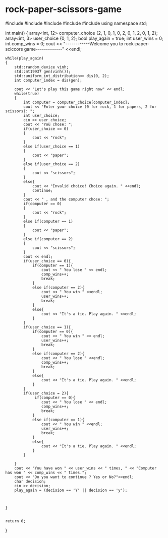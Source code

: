 # rock-paper-scissors-game
#include <iostream>
#include <array>
#include <cmath>
#include <vector>
#include <random>
using namespace std;

int main()
{
    array<int, 12> computer_choice {2, 1, 0, 1, 0, 2, 0, 1, 2, 0, 1, 2};
    array<int, 3> user_choice {0, 1, 2};
    bool play_again = true;
    int user_wins = 0;
    int comp_wins = 0;
    cout << "------------Welcome you to rock-paper-sciccors game-------------" <<endl;
    
    while(play_again)
    {
        std::random_device vinh;
        std::mt19937 gen(vinh());
        std::uniform_int_distribution<> dis(0, 2);
        int computer_index = dis(gen);
        
        cout << "Let's play this game right now" << endl;
        while(true)
        {
            int computer = computer_choice[computer_index];
            cout << "Enter your choice (0 for rock, 1 for papers, 2 for scissors): ";
            int user_choice;
            cin >> user_choice;
            cout << "You chose: ";
            if(user_choice == 0)
            {
                cout << "rock";
            }  
            else if(user_choice == 1)
            {
                cout << "paper";
            }
            else if(user_choice == 2)
            {
                cout << "scissors";
            }
            else{
                cout << "Invalid choice! Choice again. " <<endl;
                continue;
            }
            cout << " , and the computer chose: ";
            if(computer == 0)
            {
                cout << "rock";
            }
            else if(computer == 1)
            {
                cout << "paper";
            }
            else if(computer == 2)
            {
                cout << "scissors";
            }
            cout << endl;
            if(user_choice == 0){
                if(computer == 1){
                    cout << " You lose " << endl;
                    comp_wins++;
                    break;
                }
                else if(computer == 2){
                    cout << " You win " <<endl;
                    user_wins++;
                    break;
                }
                else{
                    cout << "It's a tie. Play again. " <<endl;
                }
            }
            if(user_choice == 1){
                if(computer == 0){
                    cout << " You win " << endl;
                    user_wins++;
                    break;
                }
                else if(computer == 2){
                    cout << " You lose " <<endl;
                    comp_wins++;
                    break;
                }
                else{
                    cout << "It's a tie. Play again. " <<endl;
                }
            }
            if(user_choice = 2){
                 if(computer == 0){
                    cout << " You lose " << endl;
                    comp_wins++;
                    break;
                }
                else if(computer == 1){
                    cout << " You win " <<endl;
                    user_wins++;
                    break;
                }
                else{
                    cout << "It's a tie. Play again. " <<endl;
                }
            }
           
        }
        cout << "You have won " << user_wins << " times, " << "Computer has won " << comp_wins << " times.";
        cout << "Do you want to continue ? Yes or No?"<<endl;
        char decision;
        cin >> decision;
        play_again = (decision == 'Y' || decision == 'y');
        
        
        
    }

    
    return 0;
}

